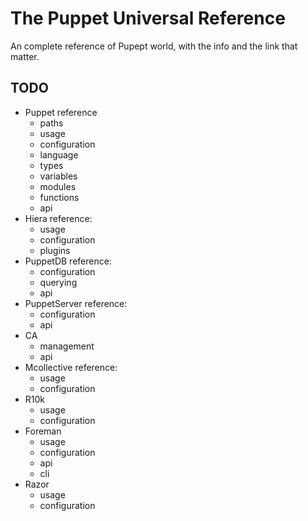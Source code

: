 # The Puppet Universal Reference

An complete reference of Pupept world, with the info and the link that matter.

## TODO 

- Puppet reference
  - paths
  - usage
  - configuration
  - language
  - types
  - variables
  - modules
  - functions
  - api
- Hiera reference:
  - usage
  - configuration
  - plugins
- PuppetDB reference:
  - configuration
  - querying
  - api
- PuppetServer reference:
  - configuration
  - api
- CA
  - management
  - api
- Mcollective reference:
  - usage
  - configuration
- R10k
  - usage
  - configuration
- Foreman
  - usage
  - configuration
  - api
  - cli
- Razor
  - usage
  - configuration
 
